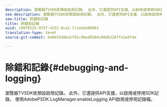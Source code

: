 ```yaml
---
description: 瀏覽器TVSDK依預設啟用記錄。 此外，它還提供API支援，以啟用或停用SDK記錄。 使用AdobePSDK.LogManager.enableLogging API啟用或停用記錄檔。
seo-description: 瀏覽器TVSDK依預設啟用記錄。 此外，它還提供API支援，以啟用或停用SDK記錄。 使用AdobePSDK.LogManager.enableLogging API啟用或停用記錄檔。
seo-title: 除錯和記錄
title: 除錯和記錄
uuid: c0970525-975f-4252-8ca2-7c1ebde09983
translation-type: tm+mt
source-git-commit: 040655d8ba5f91c98ed0584c08db226ffe1e0f4e

---
```



# 除錯和記錄{#debugging-and-logging}

瀏覽器TVSDK依預設啟用記錄。 此外，它還提供API支援，以啟用或停用SDK記錄。 使用AdobePSDK.LogManager.enableLogging API啟用或停用記錄檔。

